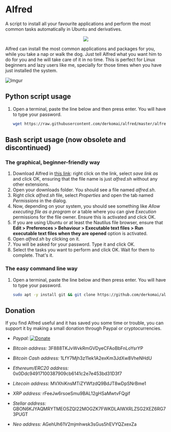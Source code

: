 # Alfred

A script to install all your favourite applications and perform the most
common tasks automatically in Ubuntu and derivatives.

<p align="center"> 
  <img src="https://i.imgur.com/p6zfou9.png"> 
</p> 

Alfred can install the most common applications and packages for you, while you
take a nap or walk the dog. Just tell Alfred what you want him to do for you and
he will take care of it in no time. This is perfect for Linux beginners and lazy
users like me, specially for those times when you have just installed the system.

![Imgur](http://i.imgur.com/YMDG3B2.png)

## Python script usage

1. Open a terminal, paste the line below and then press enter. You will have to type your password.
    ```bash
    wget https://raw.githubusercontent.com/derkomai/alfred/master/alfred.py && python3 alfred.py

    ```

## Bash script usage (now obsolete and discontinued)

### The graphical, beginner-friendly way

1. Download Alfred in [this link](https://raw.githubusercontent.com/derkomai/alfred/master/alfred.sh): right click on the link, select *save link as* and click OK, ensuring that the file name is just *alfred.sh* without any other extensions.
2. Open your downloads folder. You should see a file named *alfred.sh*.
3. Right click *alfred.sh* file, select *Properties* and open the tab named *Permissions* in the dialog.
4. Now, depending on your system, you should see something like *Allow executing file as a program* or a table where you can give *Execution* permissions for the file owner. Ensure this is activated and click OK.
5. If you are using Ubuntu or at least the Nautilus file browser, ensure that **Edit > Preferences > Behaviour > Executable text files > Run executable text files when they are opened** option is activated.
6. Open *alfred.sh* by clicking on it.
7. You will be asked for your password. Type it and click OK.
8. Select the tasks you want to perform and click OK. Wait for them to complete. That's it.

### The easy command line way

1. Open a terminal, paste the line below and then press enter. You will have to type your password.
    ```bash
    sudo apt -y install git && git clone https://github.com/derkomai/alfred && sudo ./alfred/alfred.sh

    ```

## Donation

If you find Alfred useful and it has saved you some time or trouble, you can support it by making a small donation through Paypal or cryptocurrencies.

- *Paypal:* [![Donate](https://www.paypalobjects.com/en_US/i/btn/btn_donate_LG.gif)](https://www.paypal.me/dvilela)

- *Bitcoin address:* 3F888TKJvWvkRmGVDyeCFAoBbFnLoYsrYP

- *Bitcoin Cash address:* 1LfY7Mjh3z11ek1A2exKm3JdXw8VheNHdU

- *Ethereum/ERC20 address:* 0x0Ddc94917100387909cb6141c2e7e453bd31D3f7

- *Litecoin address:* MVXhiKnsMTiZYWfzdQ9BdJT8wDpSNrBme1

- *XRP address:* rFeeJw6rsoeSmu9BAL12gHSaMwtvFQgif

- *Stellar address:* GBON6KJYAQMRYTMEOSZQI22MOGZK7FWKDLAIWXRLZSG2XEZ6RG73PUGT

- *Neo address:* AGehUh61V2mjmhwsk3sGus5hEVYQZxexZa